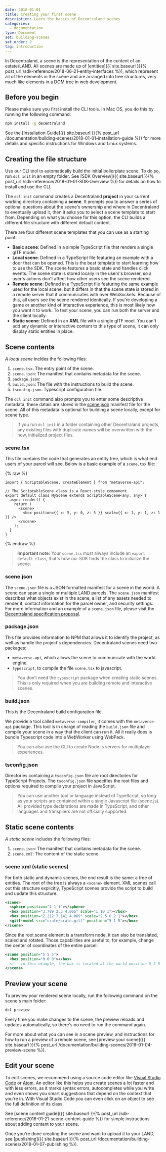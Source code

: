 ```yaml
---
date: 2018-01-01
title: Creating your first scene
description: Learn the basics of Decentraland scenes
categories:
  - documentation
type: Document
set: building-scenes
set_order: 2
tag: introduction
---
```


In Decentraland, a scene is the representation of the content of an estate/LAND. All scenes are made up of [entities]({{ site.baseurl }}{% post_url /sdk-reference/2018-06-21-entity-interfaces %}), which represent all of the elements in the scene and are arranged into tree structures, very much like elements in a DOM tree in web development.

## Before you begin

Please make sure you first install the CLI tools. In Mac OS, you do this by running the following command:

```bash
npm install -g decentraland
```

See the [Installation Guide]({{ site.baseurl }}{% post_url /documentation/building-scenes/2018-01-01-installation-guide %}) for more details and specific instructions for Windows and Linux systems.

## Creating the file structure

Use our CLI tool to automatically build the initial boilerplate scene. To do so, run `dcl init` in an empty folder. See [SDK Overview]({{ site.baseurl }}{% post_url /sdk-reference/2018-01-01-SDK-Overview %}) for details on how to install and use the CLI.

The `dcl init` command creates a Decentraland **project** in your current working directory containing a **scene**. It prompts you to answer a series of optional questions about the scene's ownership and where in Decentraland to eventually upload it, then it asks you to select a scene template to start from. Depending on what you choose for this option, the CLI builds a different file structure with different default content.

There are four different scene templates that you can use as a starting point:

- **Basic scene**: Defined in a simple TypeScript file that renders a single glTF model.
- **Local scene**: Defined in a TypeScript file featuring an example with a door that can be opened. This is the best template to start learning how to use the SDK. The scene features a basic state and handles click events. The scene state is stored locally in the users's browser, so a user's actions don't affect how other users see the scene rendered.
- **Remote scene**: Defined in a TypeScript file featuring the same example used for the local scene, but it differs in that the scene state is stored in a remote server that it communicates with over WebSockets. Because of this, all users see the scene rendered identically. If you're developing a game or another kind of interactive experience, this is most likely how you want it to work. To test your scene, you can run both the server and the client locally.
- **Static scene**: Defined in an **XML** file with a single glTF moel. You can't add any dynamic or interactive content to this type of scene, it can only display static entities in place.

## Scene contents

_A local scene_ incldes the following files:

1.  `scene.tsx`: The entry point of the scene.
2.  `scene.json`: The manifest that contains metadata for the scene.
3.  `package.json`:
4.  `build.json`: The file with the instructions to build the scene.
5.  `tsconfig.json`: Typescript configuration file.

The `dcl init` command also prompts you to enter some descriptive metadata, these datais are stored in
the [scene.json](https://github.com/decentraland/proposals/blob/master/dsp/0020.mediawiki) manifest file for the scene. All of this
metadata is optional for building a scene locally, except for scene type.

> If you run `dcl init` in a folder containing other Decentraland projects, any existing files with duplicate names will be overwritten with the new, initialized project files.

### scene.tsx

This file contains the code that generates an entity tree, which is what end users of your parcel will see. Below is a basic example of a `scene.tsx` file:

{% raw %}

```tsx
import { ScriptableScene, createElement } from "metaverse-api";

// The ScriptableScene class is a React-style component.
export default class MyScene extends ScriptableScene<any, any> {
  async render() {
    return (
      <scene>
        <box position={{ x: 5, y: 0, z: 5 }} scale={{ x: 1, y: 1, z: 1 }} />
      </scene>
    );
  }
}
```

{% endraw %}

> **Important note:** Your `scene.tsx` must always include an `export default class`, that's how our SDK finds the class to initialize the scene.

### scene.json

The `scene.json` file is a JSON formatted manifest for a scene in the world. A scene can span a single or multiple LAND parcels. The `scene.json` manifest describes what objects exist in the scene, a list of any assets needed to render it, contact information for the parcel owner, and security settings. For more information and an example of a
`scene.json` file, please visit the [Decentraland specification proposal](https://github.com/decentraland/proposals/blob/master/dsp/0020.mediawiki).

### package.json

This file provides information to NPM that allows it to identify the project, as well as handle the project's dependencies. Decentraland scenes need two packages:

- `metaverse-api`, which allows the scene to communicate with the world engine.
- `typescript`, to compile the file `scene.tsx` to javascript.

> You don’t need the `typescript` package when creating static scenes. This is only required when you are building remote and interactive scenes.

### build.json

This is the Decentraland build configuration file.

We provide a tool called `metaverse-compiler`, it comes with the `metaverse-api` package. This tool is in charge of
reading the `build.json` file and compile your scene in a way that the client can run it. All it really does is bundle Typescript code into a WebWorker using WebPack.

> You can also use the CLI to create Node.js servers for multiplayer experiences.

### tsconfig.json

Directories containing a `tsconfig.json` file are root directories for TypeScript Projects. The `tsconfig.json` file specifies the root files and options required to compile your project in JavaScript.

> You can use another tool or language instead of TypeScript, so long as your scripts are contained within a single Javascript file (scene.js). All provided type declarations are made in TypeScript, and other languages and transpilers are not officially supported.

## Static scene contents

_A static scene_ includes the following files:

1.  `scene.json`: The manifest that contains metadata for the scene.
2.  `scene.xml`: The content of the static scene.

### scene.xml (static scenes)

For both static and dynamic scenes, the end result is the same: a tree of entities. The root of the tree is always a `<scene>` element. XML scenes call out this structure explicitly, TypeScript scenes provide the script to build and update this structure.

```xml
<scene>
  <sphere position="1 1 1"></sphere>
  <box position="3.789 2.3 4.065" scale="1 10 1"></box>
  <box position="2.212 7.141 4.089" scale="2.5 0.2 1"></box>
  <gitf-model src="crate/crate.gitf" position="5 1 5"></box>
</scene>
```

Since the root scene element is a transform node, it can also be translated, scaled and rotated. Those capabilities are useful to, for example, change the center of coordinates of the entire parcel:

```xml
<scene position="5 5 5">
  <box position="0 0 0"></box>
  <!-- in this example, the box is located at the world position 5 5 5 -->
</scene>
```

## Preview your scene

To preview your rendered scene locally, run the following command on the scene's main folder:

```bash
dcl preview
```

Every time you make changes to the scene, the preview reloads and updates automatically, so there's no need to run the command again.

For more about what you can see in a scene preview, and instructions for how to run a preview of a remote scene, see [preview your scene]({{ site.baseurl }}{% post_url /documentation/building-scenes/2018-01-04-preview-scene %}).

## Edit your scene

To edit scenes, we recommend using a source code editor like [Visual Studio Code](https://code.visualstudio.com/) or [Atom](https://atom.io/). An editor like this helps you create scenes a lot faster and with less errors, as it marks syntax errors, autocompletes while you write and even shows you smart suggestions that depend on the context that you're in. With Visual Studio Code you can even click on an object to see the full definition of its class.

See [scene content guide]({{ site.baseurl }}{% post_url /sdk-reference/2018-01-21-scene-content-guide %}) for simple instructions about adding content to your scene.

Once you're done creating the scene and want to upload it to your LAND, see [publishing]({{ site.baseurl }}{% post_url /documentation/building-scenes/2018-01-07-publishing %}).
